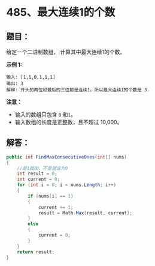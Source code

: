 # 485、最大连续1的个数

## 题目：

给定一个二进制数组， 计算其中最大连续1的个数。

**示例 1:**

```
输入: [1,1,0,1,1,1]
输出: 3
解释: 开头的两位和最后的三位都是连续1，所以最大连续1的个数是 3.
```

**注意：**

- 输入的数组只包含 `0` 和`1`。
- 输入数组的长度是正整数，且不超过 10,000。

## 解答：

```csharp
public int FindMaxConsecutiveOnes(int[] nums)
{
    //是1就加，不是就设为0
    int result = 0;
    int current = 0;
    for (int i = 0; i < nums.Length; i++)
    {
        if (nums[i] == 1) 
        {
            current += 1;
            result = Math.Max(result, current);
        }
        else
        {
            current = 0;
        }
    }
    return result;
}
```

